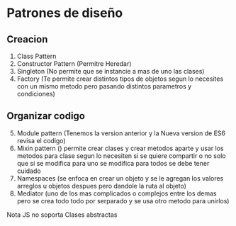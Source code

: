 # Patrones de diseño 
## Creacion
1. Class Pattern
2. Constructor Pattern (Permitre Heredar)
3. Singleton (No permite que se instancie a mas de uno las clases)
4. Factory (Te permite crear distintos tipos de objetos segun lo necesites con un mismo metodo pero pasando distintos parametros y condiciones)

## Organizar codigo
5. Module pattern (Tenemos la version anterior y la Nueva version de ES6 revisa el codigo)
6. Mixin pattern () permite crear clases y crear metodos aparte y usar los metodos para clase segun lo necesiten si se quiere compartir o no solo que si se modifica para uno se modifica para todos se debe tener cuidado
7. Namespaces (se enfoca en crear un objeto y se le agregan los valores arreglos u objetos despues pero dandole la ruta al objeto)
8. Mediator (uno de los mas complicados o complejos entre los demas pero se crea todo todo por serparado y se usa otro metodo para unirlos)


Nota JS no soporta Clases abstractas 